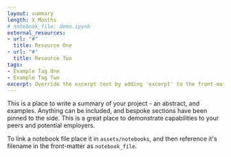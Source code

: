 ```yaml
---
layout: summary
length: X Months
# notebook_file: demo.ipynb
external_resources:
- url: "#"
  title: Resource One
- url: "#"
  title: Resource Two
tags:
- Example Tag One
- Example Tag Two
excerpt: Override the excerpt text by adding 'excerpt' to the front-matter of the summary document.
---
```


This is a place to write a summary of your project - an abstract, and examples. Anything can be included, and bespoke sections have been pinned to the side. This is a great place to demonstrate capabilities to your peers and potential employers.

To link a notebook file place it in <code>assets/notebooks</code>, and then reference it's filename in the front-matter as <code>notebook_file</code>.